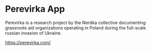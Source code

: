# Perevirka App

Perevirka is a research project by the Nerdka collective documenting grassroots aid organizations operating in Poland during the full-scale russian invasion of Ukraine.

https://perevirka.com/
